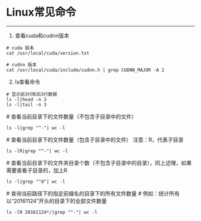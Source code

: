 # Linux常见命令

---



1. 查看cuda和cudnn版本

```shell
# cuda 版本 
cat /usr/local/cuda/version.txt

# cudnn 版本 
cat /usr/local/cuda/include/cudnn.h | grep CUDNN_MAJOR -A 2
```



2. ls查看命令

```shell
# 显示前3行和后3行数据
ls -l|head -n 3
ls -l|tail -n 3
```

\# 查看当前目录下的文件数量（不包含子目录中的文件）

```
ls -l|grep "^-"| wc -l
```

\# 查看当前目录下的文件数量（包含子目录中的文件） 注意：R，代表子目录

```
ls -lR|grep "^-"| wc -l
```

\# 查看当前目录下的文件夹目录个数（不包含子目录中的目录），同上述理，如果需要查看子目录的，加上R

```
ls -l|grep "^d"| wc -l
```

\# 查询当前路径下的指定前缀名的目录下的所有文件数量
\# 例如：统计所有以“20161124”开头的目录下的全部文件数量

```
ls -lR 20161124*/|grep "^-"| wc -l
```